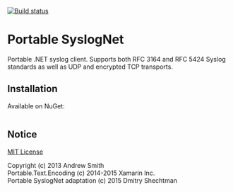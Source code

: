 [![Build status](https://ci.appveyor.com/api/projects/status/lnoc3a1118t9og8o?svg=true)](https://ci.appveyor.com/project/dmitry-shechtman/syslognet-yia6l)

Portable SyslogNet
==================

Portable .NET syslog client. Supports both RFC 3164 and RFC 5424 Syslog standards as well as UDP and encrypted TCP transports.


Installation
------------

Available on NuGet:

```

```

Notice
------

[MIT License](LICENSE)

Copyright (c) 2013 Andrew Smith  
Portable.Text.Encoding (c) 2014-2015 Xamarin Inc.  
Portable SyslogNet adaptation (c) 2015 Dmitry Shechtman
